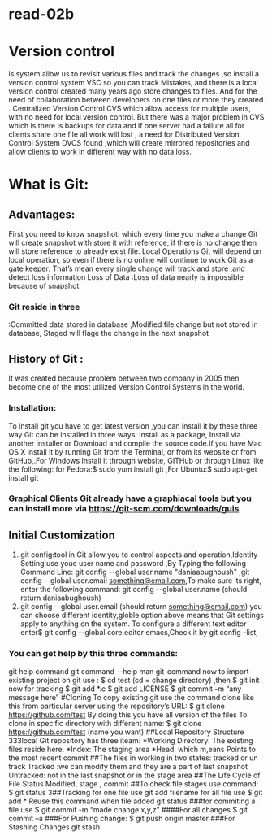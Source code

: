 # read-02b
# Version control 
is system allow us to revisit various files and track the changes ,so install a version control system VSC so you can track Mistakes, and there is a local version control created many years ago store changes to files. And for the need of collaboration between developers on one files or more they created .
Centralized Version Control CVS which allow access for multiple users, with no need for local version control.
But there was a major problem in CVS which is there is backups for data and if one server had a failure all for clients share one file all work will lost ,  a need for Distributed Version Control System DVCS found ,which will create mirrored repositories and allow clients to work in different way with no data loss.
# What is Git:
## Advantages:
First you need to know snapshot: which every time you make a change Git will create snapshot with store it with reference, if there is no change then will store reference to already exist file.
Local Operations
Git will depend on local operation, so even if there is no online will continue to work
 Git as a gate keeper: That’s mean every single change will track and store ,and detect loss information
Loss of Data :Loss of data nearly is impossible because of snapshot
### Git reside in three
 :Committed data stored in database ,Modified file change but not stored in database, Staged will flage the change in the next snapshot
## History of Git :
It was created because problem between two company in 2005 then become one of the most utilized Version Control Systems in the world.
### Installation:
To install git you have to get latest version ,you can install it by these three way Git can be installed in three ways: Install as a package, Install via another installer or Download and compile the source code.If you have Mac OS X install it by running Git from the Terminal, or from its website or from GitHub,.For Windows Install it through website, GITHub or through Linux like the following: for Fedora:$ sudo yum install git  ,For Ubuntu:$ sudo apt-get install git
### Graphical Clients  Git already have a graphiacal tools but you can install more via https://git-scm.com/downloads/guis
## Initial Customization
1.	git config:tool in Git allow you to control aspects and operation,Identity Setting:use youe user name and password ,By Typing  the following  Command Line: git config --global user.name "daniaabughoush"  ,git config --global user.email something@email.com,To make sure its right, enter the following command: git config --global user.name (should return daniaabughoush)
2.	git config --global user.email (should return something@email.com)
you can choose different identity,globle option above means  that  Git settings apply to anything on the system. To configure a different text editor enter$ git config --global core.editor emacs,Check it by  git config –list,
### You can get help by this three commands:
git help command
git command --help
man git-command
now to import existing project on git use :  $ cd test (cd = change directory) ,then $ git init
now for tracking 
$ git add *.c
$ git add LICENSE
$ git commit -m “any message here”
#Cloning
To copy existing git use the command clone like this from particular server using the repository’s URL:
$ git clone https://github.com/test
By doing this you have all version of the files
To clone in specific directory with different name:
$ git clone https://github.com/test (name you want)
##Local Repository Structure
 333local Git repository has three iteam: 
*Working Directory: The existing files reside here.
*Index: The staging area
 *Head: which m,eans Points to the most recent commit
##The files in working in two states: tracked or un track
Tracked :we can modify them and they are a part of last snapshot
Untracked: not in the last snapshot or in the stage area
##The Life Cycle of File Status
 Modified, stage , commit 
##To check file stages use command:
$ git status
3##Tracking for one file use 
git add filename
for all file use
$ git add *
Reuse this command when file added
git status
###for commiting a file use 
$ git commit -m “made change x,y,z”
####For all changes
$ git commit –a
###For Pushing change:
$ git push origin master
###For Stashing Changes
git stash



